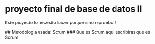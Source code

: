 # proyecto final de base de datos II
<p>Este proyecto lo necesito hacer porque sino repruebo!!</p>
## Metodologia usada: Scrum
<!-- -->
### Que es Scrum
aqui escribiras que es Scrum
